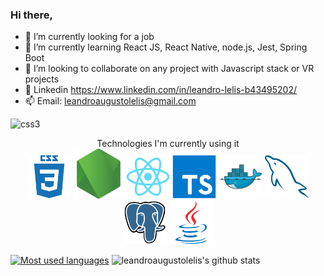 ### Hi there,


- 🔭 I’m currently looking for a job
- 🌱 I’m currently learning React JS, React Native, node.js, Jest, Spring Boot
- 👯 I’m looking to collaborate on any project with Javascript stack or VR projects
- 💬 Linkedin https://www.linkedin.com/in/leandro-lelis-b43495202/
- 📫 Email: leandroaugustolelis@gmail.com

<img src="https://github.com/leandroaugustolelis/leandrolelis/myoctocat.png" alt="css3" width="70" height="70"/>

<p align="center">
Technologies I'm currently using it
  <br>
<img src="https://github.com/devicons/devicon/blob/master/icons/css3/css3-plain-wordmark.svg" alt="css3" width="70" height="70"/>
<img src="https://github.com/devicons/devicon/blob/master/icons/nodejs/nodejs-original.svg" alt="node" width="80" height="80"/>
<img src="https://github.com/devicons/devicon/blob/master/icons/react/react-original.svg" alt="reactJS and react native"  width="70" height="70"/>
<img src="https://github.com/devicons/devicon/blob/master/icons/typescript/typescript-original.svg" alt="typescript" width="70" height="70"/>
<img src="https://github.com/devicons/devicon/blob/master/icons/docker/docker-original.svg" alt="docker" width="70" height="70"/>
<img src="https://github.com/devicons/devicon/blob/master/icons/mysql/mysql-original.svg" alt="mysql" width="70" height="70"/>
<img src="https://github.com/devicons/devicon/blob/master/icons/postgresql/postgresql-original.svg" alt="postgreesql" width="70" height="70"/>
  <img src="https://github.com/devicons/devicon/blob/master/icons/java/java-original.svg" alt="css3" width="70" height="70"/>
  <br>

[![Most used languages](https://github-readme-stats.vercel.app/api/top-langs/?username=leandroaugustolelis&langs_count=5)](https://github.com/anuraghazra/github-readme-stats)
![leandroaugustolelis's github stats](https://github-readme-stats.vercel.app/api?username=leandroaugustolelis&show_icons=true&theme=react)
